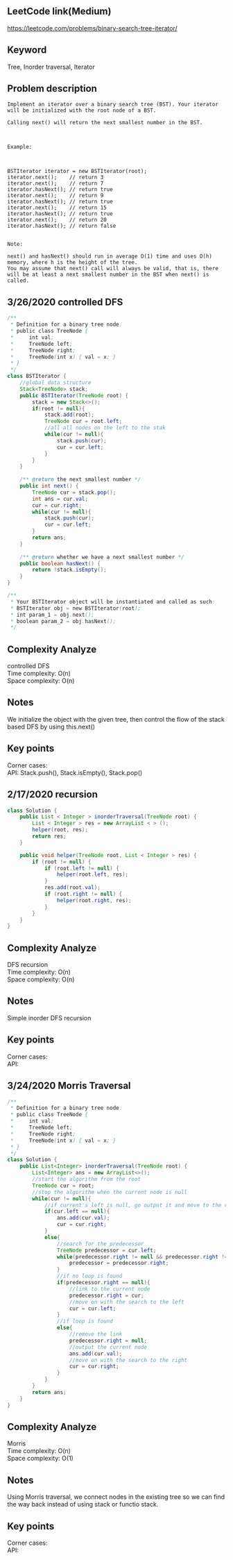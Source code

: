 ## LeetCode link(Medium)
https://leetcode.com/problems/binary-search-tree-iterator/

## Keyword
Tree, Inorder traversal, Iterator

## Problem description
```
Implement an iterator over a binary search tree (BST). Your iterator will be initialized with the root node of a BST.

Calling next() will return the next smallest number in the BST.

 

Example:



BSTIterator iterator = new BSTIterator(root);
iterator.next();    // return 3
iterator.next();    // return 7
iterator.hasNext(); // return true
iterator.next();    // return 9
iterator.hasNext(); // return true
iterator.next();    // return 15
iterator.hasNext(); // return true
iterator.next();    // return 20
iterator.hasNext(); // return false
 

Note:

next() and hasNext() should run in average O(1) time and uses O(h) memory, where h is the height of the tree.
You may assume that next() call will always be valid, that is, there will be at least a next smallest number in the BST when next() is called.
```
## 3/26/2020 controlled DFS

```java
/**
 * Definition for a binary tree node.
 * public class TreeNode {
 *     int val;
 *     TreeNode left;
 *     TreeNode right;
 *     TreeNode(int x) { val = x; }
 * }
 */
class BSTIterator {
    //global data structure
    Stack<TreeNode> stack;
    public BSTIterator(TreeNode root) {
        stack = new Stack<>();
        if(root != null){
            stack.add(root);
            TreeNode cur = root.left;
            //all all nodes on the left to the stak
            while(cur != null){
                stack.push(cur);
                cur = cur.left;
            }
        } 
    }
    
    /** @return the next smallest number */
    public int next() {
        TreeNode cur = stack.pop();
        int ans = cur.val;
        cur = cur.right;
        while(cur != null){
            stack.push(cur);
            cur = cur.left;
        }
        return ans;
    }
    
    /** @return whether we have a next smallest number */
    public boolean hasNext() {
        return !stack.isEmpty();
    }
}

/**
 * Your BSTIterator object will be instantiated and called as such:
 * BSTIterator obj = new BSTIterator(root);
 * int param_1 = obj.next();
 * boolean param_2 = obj.hasNext();
 */
```

## Complexity Analyze
controlled DFS\
Time complexity: O(n) \
Space complexity: O(n)

## Notes
We initialize the object with the given tree, then control the flow of the stack based DFS by using this.next()

## Key points
Corner cases: \
API: Stack.push(), Stack.isEmpty(), Stack.pop()

## 2/17/2020 recursion

```java
class Solution {
    public List < Integer > inorderTraversal(TreeNode root) {
        List < Integer > res = new ArrayList < > ();
        helper(root, res);
        return res;
    }

    public void helper(TreeNode root, List < Integer > res) {
        if (root != null) {
            if (root.left != null) {
                helper(root.left, res);
            }
            res.add(root.val);
            if (root.right != null) {
                helper(root.right, res);
            }
        }
    }
}
```

## Complexity Analyze
DFS recursion\
Time complexity: O(n)\
Space complexity: O(n)

## Notes
Simple inorder DFS recursion

## Key points
Corner cases:\
API:

## 3/24/2020 Morris Traversal

```java
/**
 * Definition for a binary tree node.
 * public class TreeNode {
 *     int val;
 *     TreeNode left;
 *     TreeNode right;
 *     TreeNode(int x) { val = x; }
 * }
 */
class Solution {
    public List<Integer> inorderTraversal(TreeNode root) {
        List<Integer> ans = new ArrayList<>();
        //start the algorithm from the root
        TreeNode cur = root;
        //stop the algorithm when the current node is null
        while(cur != null){
            //if current's left is null, go output it and move to the right
            if(cur.left == null){
                ans.add(cur.val);
                cur = cur.right;
            }
            else{
                //search for the predecessor
                TreeNode predecessor = cur.left;
                while(predecessor.right != null && predecessor.right != cur){
                    predecessor = predecessor.right;
                }
                //if no loop is found
                if(predecessor.right == null){
                    //link to the current node
                    predecessor.right = cur;
                    //move on with the search to the left
                    cur = cur.left;
                }
                //if loop is found
                else{
                    //remove the link
                    predecessor.right = null;
                    //output the current node
                    ans.add(cur.val);
                    //move on with the search to the right
                    cur = cur.right;
                }
            }
        }
        return ans;
    }
}
```

## Complexity Analyze
Morris\
Time complexity: O(n)\
Space complexity: O(1)

## Notes
Using Morris traversal, we connect nodes in the existing tree so we can find the way back instead of using stack or functio stack.

## Key points
Corner cases:\
API: